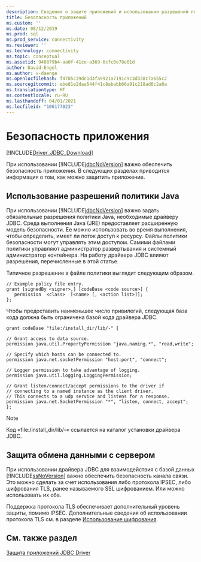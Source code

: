 ```yaml
---
description: Сведения о защите приложений и использовании разрешений политики Java при разработке приложения с помощью драйвера JDBC.
title: Безопасность приложений
ms.custom: ''
ms.date: 08/12/2019
ms.prod: sql
ms.prod_service: connectivity
ms.reviewer: ''
ms.technology: connectivity
ms.topic: conceptual
ms.assetid: 940879b4-aa0f-41ce-a369-6cfc0e78e01d
author: David-Engel
ms.author: v-daenge
ms.openlocfilehash: f4785c39dc1d3fa9921a7191c9c3d338c7a655c2
ms.sourcegitcommit: ebe81e2daa544f41c8ababb66a91c218ad0c2a0a
ms.translationtype: HT
ms.contentlocale: ru-RU
ms.lasthandoff: 04/01/2021
ms.locfileid: "106177023"
---
```

# <a name="application-security"></a>Безопасность приложения

[!INCLUDE[Driver_JDBC_Download](../../includes/driver_jdbc_download.md)]

При использовании [!INCLUDE[jdbcNoVersion](../../includes/jdbcnoversion_md.md)] важно обеспечить безопасность приложения. В следующих разделах приводится информация о том, как можно защитить приложение.

## <a name="using-java-policy-permissions"></a>Использование разрешений политики Java

При использовании [!INCLUDE[jdbcNoVersion](../../includes/jdbcnoversion_md.md)] важно задать обязательные разрешения политики Java, необходимые драйверу JDBC. Среда выполнения Java (JRE) предоставляет расширенную модель безопасности. Ее можно использовать во время выполнения, чтобы определить, имеет ли поток доступ к ресурсу. Файлы политики безопасности могут управлять этим доступом. Самими файлами политики управляют администратор развертывания и системный администратор контейнера. На работу драйвера JDBC влияют разрешения, перечисленные в этой статье.

Типичное разрешение в файле политики выглядит следующим образом.

```config
// Example policy file entry.
grant [signedBy <signer>,] [codeBase <code source>] {
   permission  <class>  [<name> [, <action list>]];
};
```

 Чтобы предоставить наименьшее число привилегий, следующая база кода должна быть ограничена базой кода драйвера JDBC.

```config
grant codeBase "file:/install_dir/lib/-" {

// Grant access to data source.
permission java.util.PropertyPermission "java.naming.*", "read,write";

// Specify which hosts can be connected to.
permission java.net.socketPermission "host:port", "connect";

// Logger permission to take advantage of logging.
permission java.util.logging.LoggingPermission;

// Grant listen/connect/accept permissions to the driver if
// connecting to a named instance as the client driver.
// This connects to a udp service and listens for a response.
permission java.net.SocketPermission "*", "listen, connect, accept";
};
```

> [!NOTE]
> Код «file:/install_dir/lib/-« ссылается на каталог установки драйвера JDBC.

## <a name="protecting-server-communication"></a>Защита обмена данными с сервером

При использовании драйвера JDBC для взаимодействия с базой данных [!INCLUDE[ssNoVersion](../../includes/ssnoversion-md.md)] важно обеспечить безопасность канала связи. Это можно сделать за счет использования либо протокола IPSEC, либо шифрования TLS, ранее называемого SSL шифрованием. Или можно использовать их оба.

Поддержка протокола TLS обеспечивает дополнительный уровень защиты, помимо IPSEC. Дополнительные сведения об использовании протокола TLS см. в разделе [Использование шифрования](using-ssl-encryption.md).

## <a name="see-also"></a>См. также раздел

[Защита приложений JDBC Driver](securing-jdbc-driver-applications.md)
